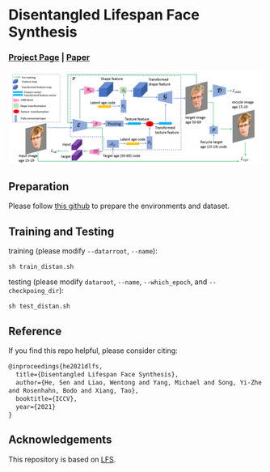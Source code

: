 # Disentangled Lifespan Face Synthesis
### [Project Page](https://senhe.github.io/projects/iccv_2021_lifespan_face/) | [Paper](https://senhe.github.io/projects/iccv_2021_lifespan_face/)

<div align="center">
<img src=./fig/archi.png width="1200">
</div>

## Preparation

Please follow [this github](https://github.com/royorel/Lifespan_Age_Transformation_Synthesis) to prepare the environments and dataset.

## Training and Testing
training (please modify `--datarroot`, `--name`):
```
sh train_distan.sh
```
testing (please modify `dataroot`, `--name`, `--which_epoch`, and `--checkpoing_dir`):
```
sh test_distan.sh
```

## Reference

If you find this repo helpful, please consider citing:

```
@inproceedings{he2021dlfs,
  title={Disentangled Lifespan Face Synthesis},
  author={He, Sen and Liao, Wentong and Yang, Michael and Song, Yi-Zhe and Rosenhahn, Bodo and Xiang, Tao},
  booktitle={ICCV},
  year={2021}
}
```

## Acknowledgements

This repository is based on [LFS](https://github.com/royorel/Lifespan_Age_Transformation_Synthesis).
